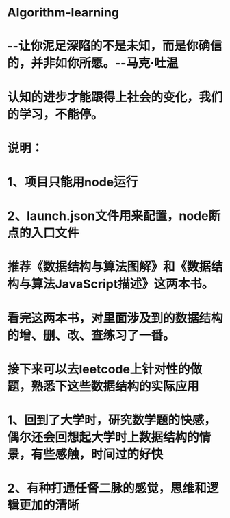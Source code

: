 # Algorithm-learning
 # --让你泥足深陷的不是未知，而是你确信的，并非如你所愿。--马克·吐温
  # 认知的进步才能跟得上社会的变化，我们的学习，不能停。
# 说明：
  # 1、项目只能用node运行
  # 2、launch.json文件用来配置，node断点的入口文件
# 推荐《数据结构与算法图解》和《数据结构与算法JavaScript描述》这两本书。
# 看完这两本书，对里面涉及到的数据结构的增、删、改、查练习了一番。
# 接下来可以去leetcode上针对性的做题，熟悉下这些数据结构的实际应用

# 1、回到了大学时，研究数学题的快感，偶尔还会回想起大学时上数据结构的情景，有些感触，时间过的好快
  # 2、有种打通任督二脉的感觉，思维和逻辑更加的清晰
